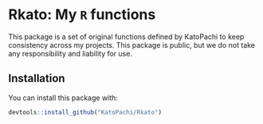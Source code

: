 
# Rkato: My `R` functions

<!-- badges: start -->
<!-- badges: end -->

This package is a set of original functions defined by KatoPachi to keep consistency across my projects.
This package is public, but we do not take any responsibility and liability for use.

## Installation

You can install this package with:

``` r
devtools::install_github("KatoPachi/Rkato")
```
